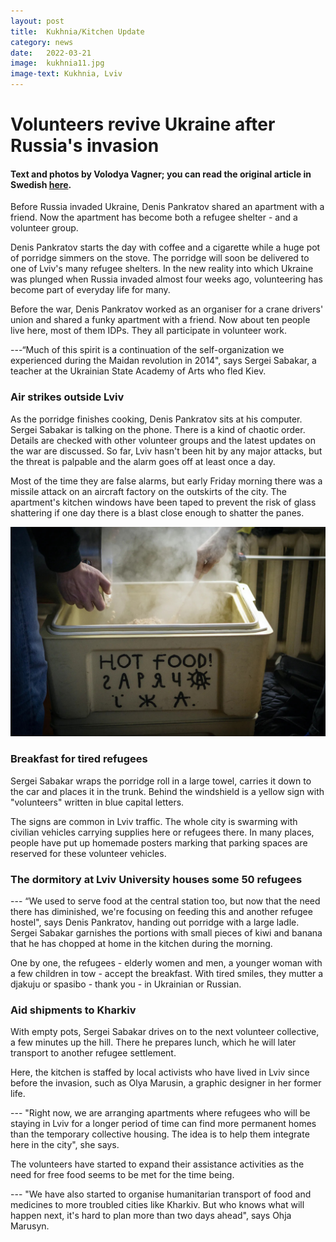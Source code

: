 ```yaml
---
layout: post
title:  Kukhnia/Kitchen Update
category: news
date:   2022-03-21
image:  kukhnia11.jpg
image-text: Kukhnia, Lviv
---
```

# Volunteers revive Ukraine after Russia's invasion

#### Text and photos by Volodya Vagner; you can read the original article in Swedish <a href="https://arbetet.se/2022/03/21/volontarer-bar-upp-ukraina-efter-rysslands-invasion/">here</a>.

Before Russia invaded Ukraine, Denis Pankratov shared an apartment with a friend. Now the apartment has become both a refugee shelter - and a volunteer group. 

Denis Pankratov starts the day with coffee and a cigarette while a huge pot of porridge simmers on the stove. The porridge will soon be delivered to one of Lviv's many refugee shelters. In the new reality into which Ukraine was plunged when Russia invaded almost four weeks ago, volunteering has become part of everyday life for many.

Before the war, Denis Pankratov worked as an organiser for a crane drivers' union and shared a funky apartment with a friend. Now about ten people live here, most of them IDPs. They all participate in volunteer work.

---“Much of this spirit is a continuation of the self-organization we experienced during the Maidan revolution in 2014", says Sergei Sabakar, a teacher at the Ukrainian State Academy of Arts who fled Kiev.

### Air strikes outside Lviv

As the porridge finishes cooking, Denis Pankratov sits at his computer. Sergei Sabakar is talking on the phone. There is a kind of chaotic order. Details are checked with other volunteer groups and the latest updates on the war are discussed. So far, Lviv hasn't been hit by any major attacks, but the threat is palpable and the alarm goes off at least once a day.

Most of the time they are false alarms, but early Friday morning there was a missile attack on an aircraft factory on the outskirts of the city. The apartment's kitchen windows have been taped to prevent the risk of glass shattering if one day there is a blast close enough to shatter the panes.

![](/assets/images/kukhnia12.jpg)

### Breakfast for tired refugees

Sergei Sabakar wraps the porridge roll in a large towel, carries it down to the car and places it in the trunk. Behind the windshield is a yellow sign with "volunteers" written in blue capital letters.

The signs are common in Lviv traffic. The whole city is swarming with civilian vehicles carrying supplies here or refugees there. In many places, people have put up homemade posters marking that parking spaces are reserved for these volunteer vehicles.

### The dormitory at Lviv University houses some 50 refugees

--- “We used to serve food at the central station too, but now that the need there has diminished, we're focusing on feeding this and another refugee hostel", says Denis Pankratov, handing out porridge with a large ladle. Sergei Sabakar garnishes the portions with small pieces of kiwi and banana that he has chopped at home in the kitchen during the morning.

One by one, the refugees - elderly women and men, a younger woman with a few children in tow - accept the breakfast. With tired smiles, they mutter a djakuju or spasibo - thank you - in Ukrainian or Russian.

### Aid shipments to Kharkiv

With empty pots, Sergei Sabakar drives on to the next volunteer collective, a few minutes up the hill. There he prepares lunch, which he will later transport to another refugee settlement.

Here, the kitchen is staffed by local activists who have lived in Lviv since before the invasion, such as Olya Marusin, a graphic designer in her former life.

--- "Right now, we are arranging apartments where refugees who will be staying in Lviv for a longer period of time can find more permanent homes than the temporary collective housing. The idea is to help them integrate here in the city", she says.

The volunteers have started to expand their assistance activities as the need for free food seems to be met for the time being.

--- "We have also started to organise humanitarian transport of food and medicines to more troubled cities like Kharkiv. But who knows what will happen next, it's hard to plan more than two days ahead", says Ohja Marusyn.

